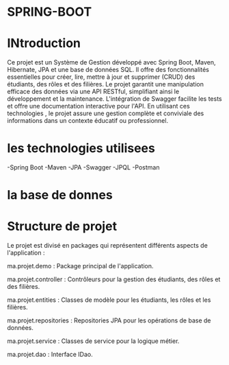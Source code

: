 # SPRING-BOOT
# INtroduction
Ce projet est un Système de Gestion développé avec Spring Boot, Maven, Hibernate, JPA et une base de données SQL.
Il offre des fonctionnalités essentielles pour créer, lire, mettre à jour et supprimer (CRUD) des étudiants, des rôles et des filières.
Le projet garantit une manipulation efficace des données via une API RESTful, simplifiant ainsi le développement et la maintenance.
L'intégration de Swagger facilite les tests et offre une documentation interactive pour l'API. En utilisant ces technologies
, le projet assure une gestion complète et conviviale des informations dans un contexte éducatif ou professionnel.
# les technologies utilisees 
-Spring Boot -Maven
-JPA -Swagger -JPQL -Postman
#  la base de donnes 
# Structure de projet
Le projet est divisé en packages qui représentent différents aspects de l'application :

ma.projet.demo : Package principal de l'application.

ma.projet.controller : Contrôleurs pour la gestion des étudiants, des rôles et des filières.

ma.projet.entities : Classes de modèle pour les étudiants, les rôles et les filières.

ma.projet.repositories : Repositories JPA pour les opérations de base de données.

ma.projet.service : Classes de service pour la logique métier.

ma.projet.dao : Interface IDao.
